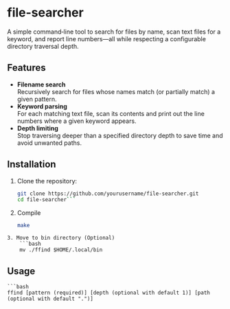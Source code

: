 # file-searcher

A simple command‑line tool to search for files by name, scan text files for a keyword, and report line numbers—all while respecting a configurable directory traversal depth.

## Features

- **Filename search**  
  Recursively search for files whose names match (or partially match) a given pattern.
- **Keyword parsing**  
  For each matching text file, scan its contents and print out the line numbers where a given keyword appears.
- **Depth limiting**  
  Stop traversing deeper than a specified directory depth to save time and avoid unwanted paths.

## Installation

1. Clone the repository:
   ```bash
   git clone https://github.com/yourusername/file-searcher.git
   cd file-searcher```

2. Compile
    ```bash
    make
```
3. Move to bin directory (Optional)
    ```bash
    mv ./ffind $HOME/.local/bin
```

## Usage
    ```bash
    ffind [pattern (required)] [depth (optional with default 1)] [path (optional with default ".")]
```



